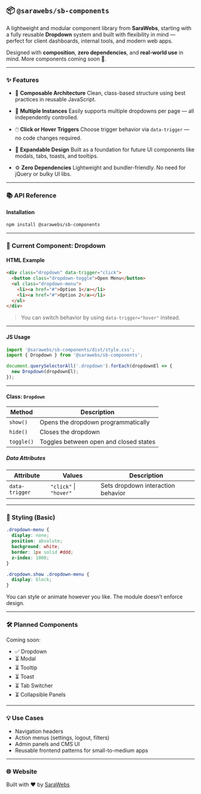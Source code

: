 ## 📦 `@sarawebs/sb-components`

A lightweight and modular component library from **SaraWebs**, starting with a fully reusable **Dropdown** system and built with flexibility in mind — perfect for client dashboards, internal tools, and modern web apps.

Designed with **composition**, **zero dependencies**, and **real-world use** in mind. More components coming soon 🚀.

---

### ✨ Features

* 🧱 **Composable Architecture**
  Clean, class-based structure using best practices in reusable JavaScript.

* 🔁 **Multiple Instances**
  Easily supports multiple dropdowns per page — all independently controlled.

* 🖱️ **Click or Hover Triggers**
  Choose trigger behavior via `data-trigger` — no code changes required.

* 🧩 **Expandable Design**
  Built as a foundation for future UI components like modals, tabs, toasts, and tooltips.

* ⚙️ **Zero Dependencies**
  Lightweight and bundler-friendly. No need for jQuery or bulky UI libs.

---

### 📚 API Reference

#### Installation

```bash
npm install @sarawebs/sb-components
```

---

### 🧭 Current Component: Dropdown

#### HTML Example

```html
<div class="dropdown" data-trigger="click">
  <button class="dropdown-toggle">Open Menu</button>
  <ul class="dropdown-menu">
    <li><a href="#">Option 1</a></li>
    <li><a href="#">Option 2</a></li>
  </ul>
</div>
```

> You can switch behavior by using `data-trigger="hover"` instead.

---

#### JS Usage

```js
import '@sarawebs/sb-components/dist/style.css';
import { Dropdown } from '@sarawebs/sb-components';

document.querySelectorAll('.dropdown').forEach(dropdownEl => {
  new Dropdown(dropdownEl);
});
```

---

#### Class: `Dropdown`

| Method     | Description                            |
| ---------- | -------------------------------------- |
| `show()`   | Opens the dropdown programmatically    |
| `hide()`   | Closes the dropdown                    |
| `toggle()` | Toggles between open and closed states |

##### Data Attributes

| Attribute      | Values                 | Description                        |
| -------------- | ---------------------- | ---------------------------------- |
| `data-trigger` | `"click"` \| `"hover"` | Sets dropdown interaction behavior |

---

### 🎨 Styling (Basic)

```css
.dropdown-menu {
  display: none;
  position: absolute;
  background: white;
  border: 1px solid #ddd;
  z-index: 1000;
}

.dropdown.show .dropdown-menu {
  display: block;
}
```

You can style or animate however you like. The module doesn’t enforce design.

---

### 🛠️ Planned Components

Coming soon:

* ✅ Dropdown
* ⏳ Modal
* ⏳ Tooltip
* ⏳ Toast
* ⏳ Tab Switcher
* ⏳ Collapsible Panels

---

### 💡 Use Cases

* Navigation headers
* Action menus (settings, logout, filters)
* Admin panels and CMS UI
* Reusable frontend patterns for small-to-medium apps

---

### 🌐 Website

Built with ❤️ by [SaraWebs](https://sarawebs.com)


